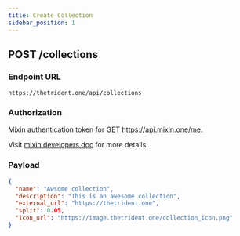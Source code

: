 ```yaml
---
title: Create Collection
sidebar_position: 1
---
```


## POST /collections

### Endpoint URL

```
https://thetrident.one/api/collections
```

### Authorization

Mixin authentication token for GET https://api.mixin.one/me.

Visit [mixin developers doc](https://developers.mixin.one/docs/api/guide#signing) for more details.

### Payload

```json
{
  "name": "Awsome collection",
  "description": "This is an awesome collection",
  "external_url": "https://thetrident.one",
  "split": 0.05,
  "icon_url": "https://image.thetrident.one/collection_icon.png"
}
```
